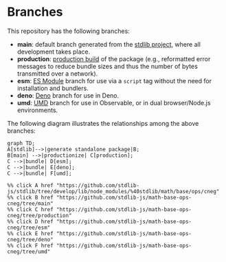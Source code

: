 <!--

@license Apache-2.0

Copyright (c) 2022 The Stdlib Authors.

Licensed under the Apache License, Version 2.0 (the "License");
you may not use this file except in compliance with the License.
You may obtain a copy of the License at

    http://www.apache.org/licenses/LICENSE-2.0

Unless required by applicable law or agreed to in writing, software
distributed under the License is distributed on an "AS IS" BASIS,
WITHOUT WARRANTIES OR CONDITIONS OF ANY KIND, either express or implied.
See the License for the specific language governing permissions and
limitations under the License.

-->

# Branches

This repository has the following branches:

-   **main**: default branch generated from the [stdlib project][stdlib-url], where all development takes place.
-   **production**: [production build][production-url] of the package (e.g., reformatted error messages to reduce bundle sizes and thus the number of bytes transmitted over a network).
-   **esm**: [ES Module][esm-url] branch for use via a `script` tag without the need for installation and bundlers.
-   **deno**: [Deno][deno-url] branch for use in Deno.
-   **umd**: [UMD][umd-url] branch for use in Observable, or in dual browser/Node.js environments.

The following diagram illustrates the relationships among the above branches:

```mermaid
graph TD;
A[stdlib]-->|generate standalone package|B;
B[main] -->|productionize| C[production];
C -->|bundle| D[esm];
C -->|bundle| E[deno];
C -->|bundle| F[umd];

%% click A href "https://github.com/stdlib-js/stdlib/tree/develop/lib/node_modules/%40stdlib/math/base/ops/cneg"
%% click B href "https://github.com/stdlib-js/math-base-ops-cneg/tree/main"
%% click C href "https://github.com/stdlib-js/math-base-ops-cneg/tree/production"
%% click D href "https://github.com/stdlib-js/math-base-ops-cneg/tree/esm"
%% click E href "https://github.com/stdlib-js/math-base-ops-cneg/tree/deno"
%% click F href "https://github.com/stdlib-js/math-base-ops-cneg/tree/umd"
```

[stdlib-url]: https://github.com/stdlib-js/stdlib/tree/develop/lib/node_modules/%40stdlib/math/base/ops/cneg
[production-url]: https://github.com/stdlib-js/math-base-ops-cneg/tree/production
[deno-url]: https://github.com/stdlib-js/math-base-ops-cneg/tree/deno
[umd-url]: https://github.com/stdlib-js/math-base-ops-cneg/tree/umd
[esm-url]: https://github.com/stdlib-js/math-base-ops-cneg/tree/esm
